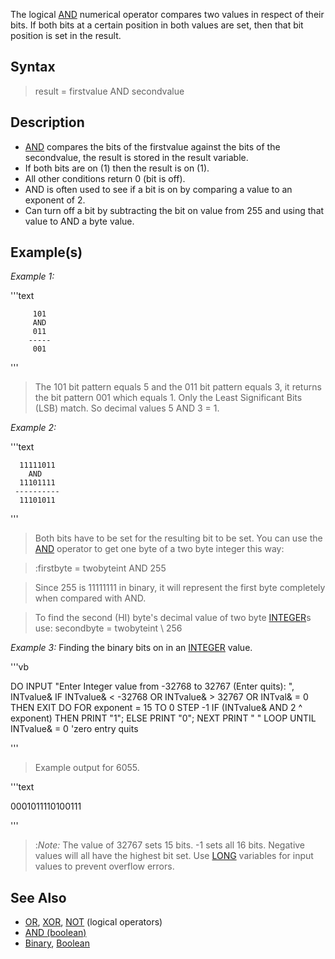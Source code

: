 The logical [AND](AND) numerical operator compares two values in respect of their bits. If both bits at a certain position in both values are set, then that bit position is set in the result.


## Syntax

> result = firstvalue AND secondvalue


## Description

* [AND](AND) compares the bits of the firstvalue against the bits of the secondvalue, the result is stored in the result variable.
* If both bits are on (1) then the result is on (1).
* All other conditions return 0 (bit is off).
* AND is often used to see if a bit is on by comparing a value to an exponent of 2.
* Can turn off a bit by subtracting the bit on value from 255 and using that value to AND a byte value.





## Example(s)

*Example 1:*

'''text


         101
         AND
         011
        -----
         001

'''


> The 101 bit pattern equals 5 and the 011 bit pattern equals 3, it returns the bit pattern 001 which equals 1. Only the Least Significant Bits (LSB) match. So decimal values 5 AND 3 = 1.


*Example 2:*

'''text


      11111011
        AND
      11101111
     ----------
      11101011

'''

> Both bits have to be set for the resulting bit to be set. You can use the [AND](AND) operator to get one byte of a two byte integer this way:

> :firstbyte = twobyteint AND 255

> Since 255 is 11111111 in binary, it will represent the first byte completely when compared with AND.

> To find the second (HI) byte's decimal value of two byte [INTEGER](INTEGER)s use: secondbyte = twobyteint \ 256


*Example 3:* Finding the binary bits on in an [INTEGER](INTEGER) value. 

'''vb


 DO
  INPUT "Enter Integer value from -32768 to 32767 (Enter quits): ", INTvalue& 
  IF INTvalue& < -32768 OR INTvalue& > 32767 OR INTval& = 0 THEN EXIT DO
  FOR exponent = 15 TO 0 STEP -1
    IF (INTvalue& AND 2 ^ exponent) THEN PRINT "1"; ELSE PRINT "0";
  NEXT
  PRINT " "
 LOOP UNTIL INTvalue& = 0 'zero entry quits


'''

> Example output for 6055.

'''text


0001011110100111

'''

> :*Note:* The value of 32767 sets 15 bits. -1 sets all 16 bits. Negative values will all have the highest bit set. Use [LONG](LONG) variables for input values to prevent overflow errors.


## See Also

* [OR](OR), [XOR](XOR), [NOT](NOT) (logical operators)
* [AND (boolean)](AND (boolean))
* [Binary](Binary), [Boolean](Boolean)




